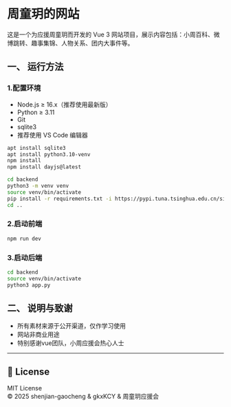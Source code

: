 
# 周童玥的网站

这是一个为应援周童玥而开发的 Vue 3 网站项目，展示内容包括：小周百科、微博跳转、趣事集锦、人物关系、团内大事件等。


## 一、 运行方法

### 1.配置环境

- Node.js ≥ 16.x（推荐使用最新版）
- Python ≥ 3.11
- Git
- sqlite3
- 推荐使用 VS Code 编辑器

```bash
apt install sqlite3
apt install python3.10-venv
npm install
npm install dayjs@latest
```

```bash
cd backend
python3 -m venv venv
source venv/bin/activate
pip install -r requirements.txt -i https://pypi.tuna.tsinghua.edu.cn/simple
cd ..
```

### 2.启动前端

```bash
npm run dev
```

### 3.启动后端

```bash
cd backend
source venv/bin/activate
python3 app.py
```



## 二、 说明与致谢

- 所有素材来源于公开渠道，仅作学习使用
- 网站非商业用途
- 特别感谢vue团队，小周应援会热心人士

---

## 📄 License

MIT License  
© 2025 shenjian-gaocheng & gkxKCY & 周童玥应援会
